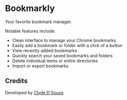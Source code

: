 # Bookmarkly

Your favorite bookmark manager.

Notable features include:

- Clean interface to manage your Chrome bookmarks
- Easily add a bookmark or folder with a click of a button
- View recently added bookmarks
- Quickly search your saved bookmarks and folders
- Delete individual items or entire directories
- Import or export bookmarks

## Credits

Developed by [Clyde D'Souza](https://clydedsouza.net/)
